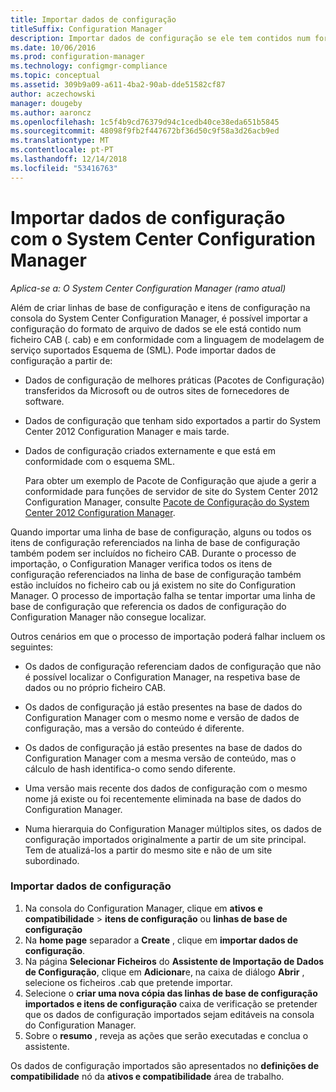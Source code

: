 ```yaml
---
title: Importar dados de configuração
titleSuffix: Configuration Manager
description: Importar dados de configuração se ele tem contidos num formato de ficheiro cab e compatível com o esquema de linguagem de modelagem de serviço suportado.
ms.date: 10/06/2016
ms.prod: configuration-manager
ms.technology: configmgr-compliance
ms.topic: conceptual
ms.assetid: 309b9a09-a611-4ba2-90ab-dde51582cf87
author: aczechowski
manager: dougeby
ms.author: aaroncz
ms.openlocfilehash: 1c5f4b9cd76379d94c1cedb40ce38eda651b5845
ms.sourcegitcommit: 48098f9fb2f447672bf36d50c9f58a3d26acb9ed
ms.translationtype: MT
ms.contentlocale: pt-PT
ms.lasthandoff: 12/14/2018
ms.locfileid: "53416763"
---
```

# <a name="import-configuration-data-with-system-center-configuration-manager"></a>Importar dados de configuração com o System Center Configuration Manager

*Aplica-se a: O System Center Configuration Manager (ramo atual)*

Além de criar linhas de base de configuração e itens de configuração na consola do System Center Configuration Manager, é possível importar a configuração do formato de arquivo de dados se ele está contido num ficheiro CAB (. cab) e em conformidade com a linguagem de modelagem de serviço suportados Esquema de (SML). Pode importar dados de configuração a partir de:  

- Dados de configuração de melhores práticas (Pacotes de Configuração) transferidos da Microsoft ou de outros sites de fornecedores de software.  

- Dados de configuração que tenham sido exportados a partir do System Center 2012 Configuration Manager e mais tarde.  

- Dados de configuração criados externamente e que está em conformidade com o esquema SML.  

  Para obter um exemplo de Pacote de Configuração que ajude a gerir a conformidade para funções de servidor de site do System Center 2012 Configuration Manager, consulte [Pacote de Configuração do System Center 2012 Configuration Manager](http://www.microsoft.com/en-us/download/details.aspx?id=30710&WT.mc_id=rss_alldownloads_all).  

Quando importar uma linha de base de configuração, alguns ou todos os itens de configuração referenciados na linha de base de configuração também podem ser incluídos no ficheiro CAB. Durante o processo de importação, o Configuration Manager verifica todos os itens de configuração referenciados na linha de base de configuração também estão incluídos no ficheiro cab ou já existem no site do Configuration Manager. O processo de importação falha se tentar importar uma linha de base de configuração que referencia os dados de configuração do Configuration Manager não consegue localizar.  

Outros cenários em que o processo de importação poderá falhar incluem os seguintes:  

-   Os dados de configuração referenciam dados de configuração que não é possível localizar o Configuration Manager, na respetiva base de dados ou no próprio ficheiro CAB.  

-   Os dados de configuração já estão presentes na base de dados do Configuration Manager com o mesmo nome e versão de dados de configuração, mas a versão do conteúdo é diferente.  

-   Os dados de configuração já estão presentes na base de dados do Configuration Manager com a mesma versão de conteúdo, mas o cálculo de hash identifica-o como sendo diferente.  

-   Uma versão mais recente dos dados de configuração com o mesmo nome já existe ou foi recentemente eliminada na base de dados do Configuration Manager.  

-   Numa hierarquia do Configuration Manager múltiplos sites, os dados de configuração importados originalmente a partir de um site principal. Tem de atualizá-los a partir do mesmo site e não de um site subordinado.  

### <a name="import-configuration-data"></a>Importar dados de configuração  

1.  Na consola do Configuration Manager, clique em **ativos e compatibilidade** > **itens de configuração** ou **linhas de base de configuração**
2.  Na **home page** separador a **Create** , clique em **importar dados de configuração**.  
3.  Na página **Selecionar Ficheiros** do **Assistente de Importação de Dados de Configuração**, clique em **Adicionar**e, na caixa de diálogo **Abrir** , selecione os ficheiros .cab que pretende importar.  
4.  Selecione o **criar uma nova cópia das linhas de base de configuração importados e itens de configuração** caixa de verificação se pretender que os dados de configuração importados sejam editáveis na consola do Configuration Manager.  
5.  Sobre o **resumo** , reveja as ações que serão executadas e conclua o assistente.  

Os dados de configuração importados são apresentados no **definições de compatibilidade** nó da **ativos e compatibilidade** área de trabalho.  
